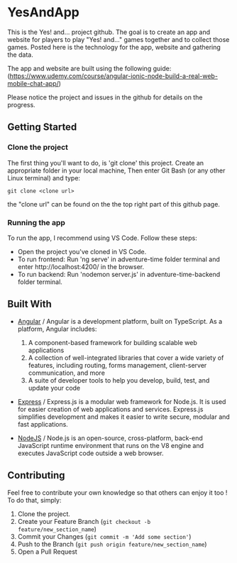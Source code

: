# YesAndApp

This is the Yes! and... project github.
The goal is to create an app and website for players to play "Yes! and..." games together and to collect those games.
Posted here is the technology for the app, website and gathering the data.

The app and website are built using the following guide:
(https://www.udemy.com/course/angular-ionic-node-build-a-real-web-mobile-chat-app/)

Please notice the project and issues in the github for details on the progress.

## Getting Started

### Clone the project

The first thing you'll want to do, is 'git clone' this project.
Create an appropriate folder in your local machine,
Then enter Git Bash (or any other Linux terminal)
and type:

```
git clone <clone url>
```

the "clone url" can be found on the the top right part of this github page.

### Running the app

To run the app, I recommend using VS Code.
Follow these steps:

-   Open the project you've cloned in VS Code.
-   To run frontend: Run 'ng serve' in adventure-time folder terminal and enter http://localhost:4200/ in the browser.
-   To run backend: Run 'nodemon server.js' in adventure-time-backend folder terminal.

## Built With

-   [Angular](https://angular.io/) /
    Angular is a development platform, built on TypeScript. As a platform, Angular includes:

    1. A component-based framework for building scalable web applications
    2. A collection of well-integrated libraries that cover a wide variety of features, including routing, forms management, client-server communication, and more
    3. A suite of developer tools to help you develop, build, test, and update your code

-   [Express](https://expressjs.com/) /
    Express.js is a modular web framework for Node.js. It is used for easier creation of web applications and services. Express.js simplifies development and makes it easier to write secure, modular and fast applications.

-   [NodeJS](https://nodejs.org/en/) /
    Node.js is an open-source, cross-platform, back-end JavaScript runtime environment that runs on the V8 engine and executes JavaScript code outside a web browser.

<!-- CONTRIBUTING -->

## Contributing

Feel free to contribute your own knowledge so that others can enjoy it too !\
To do that, simply:

1. Clone the project.
2. Create your Feature Branch (`git checkout -b feature/new_section_name`)
3. Commit your Changes (`git commit -m 'Add some section'`)
4. Push to the Branch (`git push origin feature/new_section_name`)
5. Open a Pull Request
